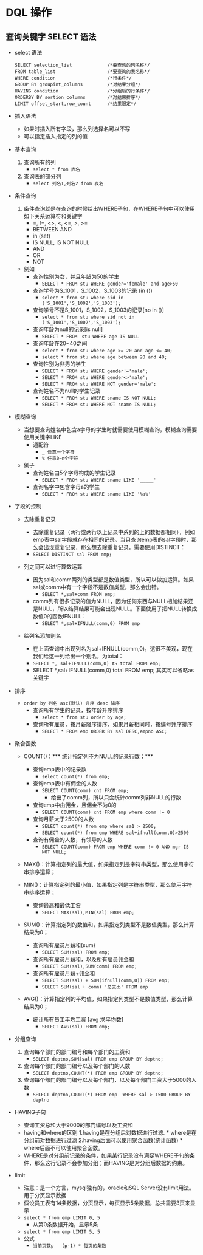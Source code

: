 # DQL 操作
## 查询关键字 SELECT 语法
* select 语法
    ```
    SELECT selection_list             /*要查询的列名称*/
    FROM table_list                   /*要查询的表名称*/
    WHERE condition                   /*行条件*/
    GROUP BY groupint_columns         /*对结果分组*/ 
    HAVING condition                  /*分组后的行条件*/
    ORDERBY BY sortion_columns        /*对结果排序*/
    LIMIT offset_start,row_count      /*结果限定*/
    ```
* 插入语法
    * 如果时插入所有字段，那么列选择名可以不写
    * 可以指定插入指定的列的值
* 基本查询
    1. 查询所有的列
        * `select * from 表名`
    2. 查询表的部分列
        * `select 列名1,列名2 from 表名`
* 条件查询
    1. 条件查询就是在查询的时候给出WHERE子句，在WHERE子句中可以使用如下关系运算符和关键字
        * =, !=, <>, <, <=, >, >=
        * BETWEEN AND
        * in (set)
        * IS NULL, IS NOT NULL
        * AND
        * OR
        * NOT
    * 例如
        * 查询性别为女，并且年龄为50的学生
            * `SELECT * FROM stu WHERE gender='female' and age>50`
        * 查询学号为S_1001，S_1002，S_1003的记录 (in ())
            * `select * from stu where sid in ('S_1001','S_1002','S_1003');`
        * 查询学号不是S_1001，S_1002，S_1003的记录[no in ()]
            * `select * from stu where sid not in ('S_1001','S_1002','S_1003');`
        * 查询年龄为null的记录[is null]
            * `SELECT * FROM　stu WHERE age IS NULL`
        * 查询年龄在20~40之间
            * `select * from stu where age >= 20 and age <= 40;`
            * `select * from stu where age between 20 and 40;`
        * 查询性别为非男的学生
            * `SELECT * FROM stu WHERE gender!='male';`
            * `SELECT * FROM stu WHERE gender<>'male';`
            * `SELECT * FROM stu WHERE NOT gender='male';`
        * 查询姓名不为null的学生记录
            * `SELECT * FROM stu WHERE sname IS NOT NULL;`
            * `SELECT * FROM stu WHERE NOT sname IS NULL;`

* 模糊查询
    * 当想要查询姓名中包含a字母的学生时就需要使用模糊查询，模糊查询需要使用关键字LIKE
        * 通配符
            * `_ 任意一个字符`
            * `% 任意0~n个字符`
    * 例子
        * 查询姓名由5个字母构成的学生记录
            * `SELECT * FROM stu WHERE sname LIKE '_____'`
        * 查询名字中包含字母a的学生
            * `SELECT * FROM stu WHERE sname LIKE '%a%'`

* 字段的控制
    * 去除重复记录
        * 去除重复记录（两行或两行以上记录中系列的上的数据都相同），例如emp表中sal字段就存在相同的记录。当只查询emp表的sal字段时，那么会出现重复记录，那么想去除重复记录，需要使用DISTINCT：
        * `SELECT DISTINCT sal FROM emp;`

    * 列之间可以进行算数运算
        * 因为sal和comm两列的类型都是数值类型，所以可以做加运算。如果sal或comm中有一个字段不是数值类型，那么会出错。
            * `SELECT *,sal+comm FROM emp;`
        * comm列有很多记录的值为NULL，因为任何东西与NULL相加结果还是NULL，所以结算结果可能会出现NULL。下面使用了把NULL转换成数值0的函数IFNULL：
            * `SELECT *,sal+IFNULL(comm,0) FROM emp`
    * 给列名添加别名
        * 在上面查询中出现列名为sal+IFNULL(comm,0)，这很不美观，现在我们给这一列给出一个别名，为total：
        * `SELECT *, sal+IFNULL(comm,0) AS total FROM emp;`
        * SELECT *,sal+IFNULL(comm,0)  total FROM emp;  其实可以省略as关键字

* 排序
    * `order by 列名 asc(默认) 升序 desc 降序`
        * 查询所有学生的记录，按年龄升序排序
            * `select * from stu order by age;`
        * 查询所有雇员，按月薪降序排序，如果月薪相同时，按编号升序排序
            * `SELECT * FROM emp ORDER BY sal DESC,empno ASC;`
        
* 聚合函数
    * COUNT()：*** 统计指定列不为NULL的记录行数；***
        * 查询emp表中的记录数
            * `select count(*) from emp;`
        * 查询emp表中有佣金的人数
            * `SELECT COUNT(comm) cnt FROM emp;`
                * 给出了comm列，所以只会统计comm列非NULL的行数
        * 查询emp中由佣金，且佣金不为0的
            * `SELECT COUNT(comm) cnt FROM emp where comm != 0`
        * 查询月薪大于2500的人数
            * `SELECT count(*) from emp where sa1 > 2500;`
            * `SELECT count(*) from emp WHERE sal+ifnull(comm,0)>2500`
        * 查询有佣金的人数，有领导的人数
            * `SELECT COUNT(comm) FROM emp WHERE comm != 0 AND mgr IS NOT NULL;`
        
    * MAX()：计算指定列的最大值，如果指定列是字符串类型，那么使用字符串排序运算；
        
    * MIN()：计算指定列的最小值，如果指定列是字符串类型，那么使用字符串排序运算；
        * 查询最高和最低工资
            * `SELECT MAX(sal),MIN(sal) FROM emp;`

    * SUM()：计算指定列的数值和，如果指定列类型不是数值类型，那么计算结果为0；
        * 查询所有雇员月薪和(sum)
            * `SELECT SUM(sal) FROM emp;`
        * 查询所有雇员月薪和，以及所有雇员佣金和
            * `SELECT SUM(sal),SUM(comm) FROM emp;`
        * 查询所有雇员月薪+佣金和
            * `SELECT SUM(sal) + SUM(ifnull(comm,0)) FROM emp;`
            * `SELECT SUM(sal + comm) '总支出' FROM emp`

    * AVG()：计算指定列的平均值，如果指定列类型不是数值类型，那么计算结果为0；
        * 统计所有员工平均工资 [avg 求平均数]
            * `SELECT AVG(sal) FROM emp;`

* 分组查询
    1. 查询每个部门的部门编号和每个部门的工资和
        * `SELECT deptno,SUM(sal) FROM emp GROUP BY deptno;`
    2. 查询每个部门的部门编号以及每个部门的人数
        * `SELECT deptno,COUNT(*) FROM emp GROUP BY deptno;`
    3. 查询每个部门的部门编号以及每个部门，以及每个部门工资大于5000的人数
        * `SELECT deptno,COUNT(*) FROM emp  WHERE sal > 1500 GROUP BY deptno`

* HAVING子句
    * 查询工资总和大于9000的部门编号以及工资和
    * having和where的区别
		1.having是在分组后对数据进行过滤.
		  * where是在分组前对数据进行过滤
        2.having后面可以使用聚合函数(统计函数)
          * where后面不可以使用聚合函数。
    * WHERE是对分组前记录的条件，如果某行记录没有满足WHERE子句的条件，那么这行记录不会参加分组；而HAVING是对分组后数据的约束。

* limit 
    * 注意：是一个方言，mysql独有的，oracle和SQL Server没有limit用法。用于分页显示数据
    * 假设员工表有14条数据，分页显示，每页显示5条数据，总共需要3页来显示
    * `select * from emp LIMIT 0, 5`
        * 从第0条数据开始，显示5条
    * `select * from emp LIMIT 5, 5`
    * 公式
        * `当前页数p   (p-1) * 每页的条数`

